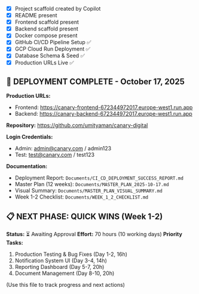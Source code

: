 - [x] Project scaffold created by Copilot
- [x] README present
- [x] Frontend scaffold present
- [x] Backend scaffold present
- [x] Docker compose present
- [x] GitHub CI/CD Pipeline Setup ✅
- [x] GCP Cloud Run Deployment ✅
- [x] Database Schema & Seed ✅
- [x] Production URLs Live ✅

## 🚀 DEPLOYMENT COMPLETE - October 17, 2025

**Production URLs:**
- Frontend: https://canary-frontend-672344972017.europe-west1.run.app
- Backend: https://canary-backend-672344972017.europe-west1.run.app

**Repository:** https://github.com/umityaman/canary-digital

**Login Credentials:**
- Admin: admin@canary.com / admin123
- Test: test@canary.com / test123

**Documentation:** 
- Deployment Report: `Documents/CI_CD_DEPLOYMENT_SUCCESS_REPORT.md`
- Master Plan (12 weeks): `Documents/MASTER_PLAN_2025-10-17.md`
- Visual Summary: `Documents/MASTER_PLAN_VISUAL_SUMMARY.md`
- Week 1-2 Checklist: `Documents/WEEK_1_2_CHECKLIST.md`

## 📋 NEXT PHASE: QUICK WINS (Week 1-2)
**Status:** ⏳ Awaiting Approval
**Effort:** 70 hours (10 working days)
**Priority Tasks:**
1. Production Testing & Bug Fixes (Day 1-2, 16h)
2. Notification System UI (Day 3-4, 14h)
3. Reporting Dashboard (Day 5-7, 20h)
4. Document Management (Day 8-10, 20h)

(Use this file to track progress and next actions)
